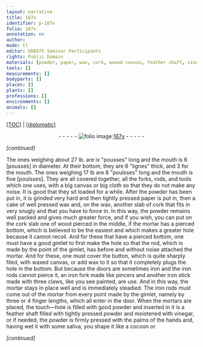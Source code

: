```yaml
---
layout: narrative
title: 167v
identifier: p-167v
folio: 167v
annotation: no
author:
mode: tl
editor: GR8975 Seminar Participants
rights: Public Domain
materials: [powder, paper, wax, cork, waxed canvas, feather shaft, vinegar, saliva]
tools: []
measurements: []
bodyparts: []
places: []
plants: []
professions: []
environments: []
animals: []
---
```


<p><a href="{{ site.baseurl }}/translation/">[TOC]</a> | <a href="{{ site.baseurl }}/_texts/p-167v_tc.md/">[diplomatic]</a></p><div class="folio" align="center">- - - - - <a href="http://gallica.bnf.fr/ark:/12148/btv1b10500001g/f340.image" target="_blank"><img src="https://cu-mkp.github.io/2017-workshop-edition/assets/photo-icon.png" alt="folio image: " style="display:inline-block; margin-bottom:-3px;"/>167v</a> - - - - - </div>  
 
*[continued]*
  
 The ones weighing about 27 lb. are ix "pousses" long and the mouth is 6 [pousses] in diameter. At their bottom, they are 6 "lignes" thick, and 3 for the mouth. The ones weighing 17 lb are 8 "poulsses" long and the mouth is five [poulsses]. They are all covered together, all the forks, rods, and tools which one uses, with a big canvas or big cloth so that they do not make any noise. It is good that they sit loaded for a while. After the <span class="m">powder</span> has been put in, it is grinded very hard and then tightly pressed <span class="m">paper</span> is put in, then a cake of well pressed <span class="m">wax</span> and, on the <span class="m">wax</span>, another slab of <span class="m">cork</span> that fits in very snugly and that you have to force in. In this way, the <span class="m">powder</span> remains well packed and gives much greater force, and if you wish, you can put on the <span class="m">cork</span> slab one of wood pierced in the middle, if the mortar has a pierced bottom, which is believed to be the easiest and which makes a greater hole because it cannot recoil. And for these that have a pierced bottom, one must have a good gimlet to first make the hole so that the rod, which is made by the point of the gimlet, has before and without noise attached the mortar. And for these, one must cover the button, which is quite sharply filed, with <span class="m">waxed canvas</span>, or add <span class="m">wax</span> to it so that it completely plugs the hole in the bottom. But because the doors are sometimes iron and the iron rods cannot pierce it, an iron fork made like pincers and another iron stick made with three claws, like you see painted, are use. And in this way, the mortar stays in place well and is immediately steadied. The iron rods must come out of the mortar from every point made by the gimlet, namely by three or 4 finger lengths, which all enter in the door. When the mortars are placed, the touch—hole is filled with good <span class="m">powder</span> and inserted in it is a <span class="m">feather shaft</span> filled with tightly pressed <span class="m">powder</span> and moistened with <span class="m">vinegar</span>, or if needed, the powder is firmly pressed with the palms of the hands and, having wet it with some <span class="m">saliva</span>, you shape it like a cocoon or
 
*[continued]*
 
